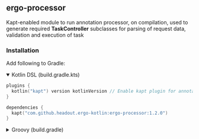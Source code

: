 ## ergo-processor

Kapt-enabled module to run annotation processor, on compilation, used to generate required **TaskController** subclasses
for parsing of request data, validation and execution of task 

### Installation

Add following to Gradle:

<details open>
<summary>Kotlin DSL (build.gradle.kts)</summary>

```kotlin
plugins {
  kotlin("kapt") version kotlinVersion // Enable kapt plugin for annotation processing
}

dependencies {
  kapt("com.github.headout.ergo-kotlin:ergo-processor:1.2.0")
}
```

</details>

<details>
<summary>Groovy (build.gradle)</summary>

```gradle
plugins {
  id 'org.jetbrains.kotlin.kapt' version kotlinVersion // Enable kapt plugin for annotation processing
}

dependencies {
  kapt "com.github.headout.ergo-kotlin:ergo-processor:1.2.0"
}
```

</details>
